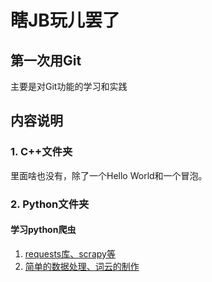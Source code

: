 # 瞎JB玩儿罢了
## 第一次用Git
主要是对Git功能的学习和实践

## 内容说明

### 1. C++文件夹

里面啥也没有，除了一个Hello World和一个冒泡。

### 2. Python文件夹

#### 学习python爬虫
   1. [requests库、scrapy等](https://github.com/YelonhimX/Code/blob/master/Python/build/%E5%AD%A6%E4%B9%A0Python.md)
   2. [简单的数据处理、词云的制作](https://github.com/YelonhimX/Code/blob/master/Python/build/marxspider/wordcloud1.py)
